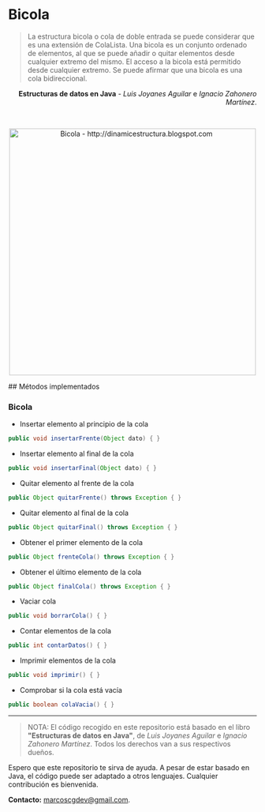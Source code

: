 # Bicola

>La estructura bicola o cola de doble entrada se puede considerar que es una extensión de ColaLista. Una bicola es un conjunto ordenado de elementos, al que se puede añadir o quitar elementos desde cualquier extremo del mismo. El acceso a la bicola está permitido desde cualquier extremo. Se puede afirmar que una bicola es una cola bidireccional.

<p align="right"><b>Estructuras de datos en Java</b> - <i>Luis Joyanes Aguilar</i> e <i>Ignacio Zahonero Martínez</i>.</p>
<br/>

<p align="center"><img src="http://4.bp.blogspot.com/-L7k_ucFYD6M/Tgexyx1gjVI/AAAAAAAAAA0/lG2fb_zcnkU/s640/imagen+1.png" alt="Bicola - http://dinamicestructura.blogspot.com" width="500"/></p>
## Métodos implementados

### Bicola

- Insertar elemento al principio de la cola
```java
public void insertarFrente(Object dato) { }
```

- Insertar elemento al final de la cola
```java
public void insertarFinal(Object dato) { }
```

- Quitar elemento al frente de la cola
```java
public Object quitarFrente() throws Exception { }
```

- Quitar elemento al final de la cola
```java
public Object quitarFinal() throws Exception { }
```

- Obtener el primer elemento de la cola
```java
public Object frenteCola() throws Exception { }
```

- Obtener el último elemento de la cola
```java
public Object finalCola() throws Exception { }
```

- Vaciar cola
```java
public void borrarCola() { }
```

- Contar elementos de la cola
```java
public int contarDatos() { }
```

- Imprimir elementos de la cola
```java
public void imprimir() { }
```

- Comprobar si la cola está vacía
```java
public boolean colaVacia() { }
```

---

> NOTA: El código recogido en este repositorio está basado en el libro **"Estructuras de datos en Java"**, de _Luis Joyanes Aguilar_ e _Ignacio Zahonero Martínez_. Todos los derechos van a sus respectivos dueños.

Espero que este repositorio te sirva de ayuda. A pesar de estar basado en Java, el código puede ser adaptado a otros lenguajes. Cualquier contribución es bienvenida.

**Contacto:** [marcoscgdev@gmail.com](mailto:marcoscgdev@gmail.com).